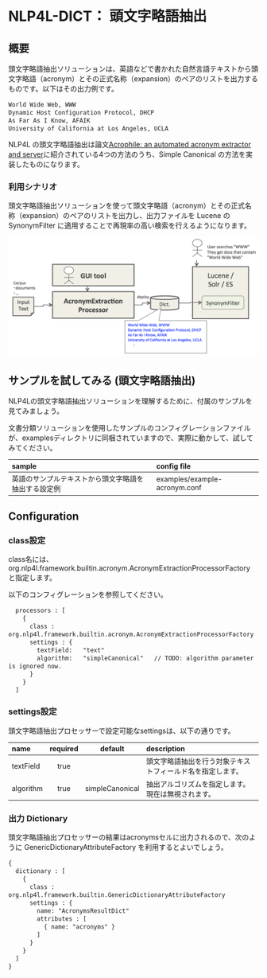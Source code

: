 # NLP4L-DICT： 頭文字略語抽出

## 概要

頭文字略語抽出ソリューションは、英語などで書かれた自然言語テキストから頭文字略語（acronym）とその正式名称（expansion）のペアのリストを出力するものです。以下はその出力例です。

```
World Wide Web, WWW
Dynamic Host Configuration Protocol, DHCP
As Far As I Know, AFAIK
University of California at Los Angeles, UCLA
```

NLP4L の頭文字略語抽出は論文[Acrophile: an automated acronym extractor and server](http://dl.acm.org/citation.cfm?id=336664)に紹介されている4つの方法のうち、Simple Canonical の方法を実装したものになります。

### 利用シナリオ

頭文字略語抽出ソリューションを使って頭文字略語（acronym）とその正式名称（expansion）のペアのリストを出力し、出力ファイルを Lucene の SynonymFilter に適用することで再現率の高い検索を行えるようになります。

![acronym](images/dict_acronym.png)

## サンプルを試してみる (頭文字略語抽出)

NLP4Lの頭文字略語抽出ソリューションを理解するために、付属のサンプルを見てみましょう。

文書分類ソリューションを使用したサンプルのコンフィグレーションファイルが、examplesディレクトリに同梱されていますので、実際に動かして、試してみてください。

|sample|config file|
|:--|:--|
|英語のサンプルテキストから頭文字略語を抽出する設定例|examples/example-acronym.conf|

## Configuration

### class設定

class名には、org.nlp4l.framework.builtin.acronym.AcronymExtractionProcessorFactory と指定します。

以下のコンフィグレーションを参照してください。

```
  processors : [
    {
      class : org.nlp4l.framework.builtin.acronym.AcronymExtractionProcessorFactory
      settings : {
        textField:   "text"
        algorithm:   "simpleCanonical"   // TODO: algorithm parameter is ignored now.
      }
    }
  ]
```

### settings設定

頭文字略語抽出プロセッサーで設定可能なsettingsは、以下の通りです。

|name|required|default|description|
|:--|:--:|:--:|:--|
|textField|true||頭文字略語抽出を行う対象テキストフィールド名を指定します。|
|algorithm|true|simpleCanonical|抽出アルゴリズムを指定します。現在は無視されます。|

### 出力 Dictionary

頭文字略語抽出プロセッサーの結果はacronymsセルに出力されるので、次のように GenericDictionaryAttributeFactory を利用するとよいでしょう。

```
{
  dictionary : [
    {
      class : org.nlp4l.framework.builtin.GenericDictionaryAttributeFactory
      settings : {
        name: "AcronymsResultDict"
        attributes : [
          { name: "acronyms" }
        ]
      }
    }
  ]
}
```
